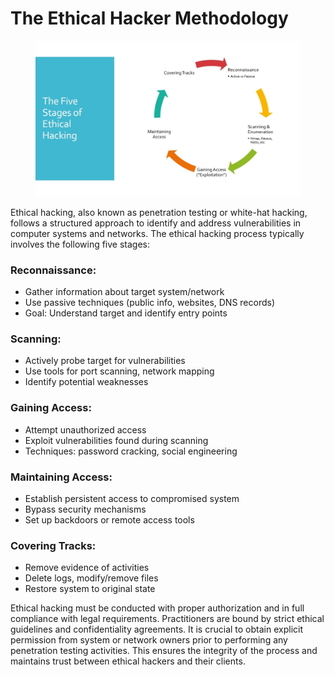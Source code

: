 # The Ethical Hacker Methodology

<figure><img src="../../../.gitbook/assets/image (2) (1) (1).png" alt="The Five Stages of Ethical Hacking"><figcaption></figcaption></figure>



Ethical hacking, also known as penetration testing or white-hat hacking, follows a structured approach to identify and address vulnerabilities in computer systems and networks. The ethical hacking process typically involves the following five stages:

### Reconnaissance:

* Gather information about target system/network
* Use passive techniques (public info, websites, DNS records)
* Goal: Understand target and identify entry points



### Scanning:

* Actively probe target for vulnerabilities
* Use tools for port scanning, network mapping
* Identify potential weaknesses



### Gaining Access:

* Attempt unauthorized access
* Exploit vulnerabilities found during scanning
* Techniques: password cracking, social engineering



### Maintaining Access:

* Establish persistent access to compromised system
* Bypass security mechanisms
* Set up backdoors or remote access tools



### Covering Tracks:

* Remove evidence of activities
* Delete logs, modify/remove files
* Restore system to original state



Ethical hacking must be conducted with proper authorization and in full compliance with legal requirements. Practitioners are bound by strict ethical guidelines and confidentiality agreements. It is crucial to obtain explicit permission from system or network owners prior to performing any penetration testing activities. This ensures the integrity of the process and maintains trust between ethical hackers and their clients.
